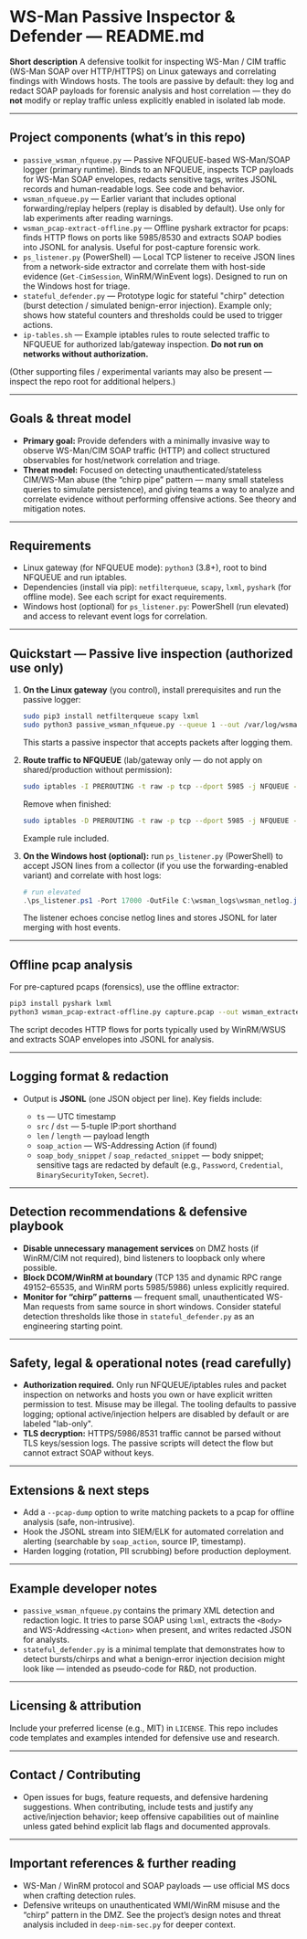 # WS-Man Passive Inspector & Defender — README.md

**Short description**
A defensive toolkit for inspecting WS-Man / CIM traffic (WS-Man SOAP over HTTP/HTTPS) on Linux gateways and correlating findings with Windows hosts. The tools are passive by default: they log and redact SOAP payloads for forensic analysis and host correlation — they do **not** modify or replay traffic unless explicitly enabled in isolated lab mode.

---

## Project components (what’s in this repo)

* `passive_wsman_nfqueue.py` — Passive NFQUEUE-based WS-Man/SOAP logger (primary runtime). Binds to an NFQUEUE, inspects TCP payloads for WS-Man SOAP envelopes, redacts sensitive tags, writes JSONL records and human-readable logs. See code and behavior. 
* `wsman_nfqueue.py` — Earlier variant that includes optional forwarding/replay helpers (replay is disabled by default). Use only for lab experiments after reading warnings. 
* `wsman_pcap-extract-offline.py` — Offline pyshark extractor for pcaps: finds HTTP flows on ports like 5985/8530 and extracts SOAP bodies into JSONL for analysis. Useful for post-capture forensic work. 
* `ps_listener.py` (PowerShell) — Local TCP listener to receive JSON lines from a network-side extractor and correlate them with host-side evidence (`Get-CimSession`, WinRM/WinEvent logs). Designed to run on the Windows host for triage. 
* `stateful_defender.py` — Prototype logic for stateful "chirp" detection (burst detection / simulated benign-error injection). Example only; shows how stateful counters and thresholds could be used to trigger actions. 
* `ip-tables.sh` — Example iptables rules to route selected traffic to NFQUEUE for authorized lab/gateway inspection. **Do not run on networks without authorization.** 

(Other supporting files / experimental variants may also be present — inspect the repo root for additional helpers.)

---

## Goals & threat model

* **Primary goal:** Provide defenders with a minimally invasive way to observe WS-Man/CIM SOAP traffic (HTTP) and collect structured observables for host/network correlation and triage. 
* **Threat model:** Focused on detecting unauthenticated/stateless CIM/WS-Man abuse (the “chirp pipe” pattern — many small stateless queries to simulate persistence), and giving teams a way to analyze and correlate evidence without performing offensive actions. See theory and mitigation notes. 

---

## Requirements

* Linux gateway (for NFQUEUE mode): `python3` (3.8+), root to bind NFQUEUE and run iptables.
* Dependencies (install via pip): `netfilterqueue`, `scapy`, `lxml`, `pyshark` (for offline mode). See each script for exact requirements. 
* Windows host (optional) for `ps_listener.py`: PowerShell (run elevated) and access to relevant event logs for correlation. 

---

## Quickstart — Passive live inspection (authorized use only)

1. **On the Linux gateway** (you control), install prerequisites and run the passive logger:

   ```bash
   sudo pip3 install netfilterqueue scapy lxml
   sudo python3 passive_wsman_nfqueue.py --queue 1 --out /var/log/wsman_netlog.jsonl
   ```

   This starts a passive inspector that accepts packets after logging them. 

2. **Route traffic to NFQUEUE** (lab/gateway only — do not apply on shared/production without permission):

   ```bash
   sudo iptables -I PREROUTING -t raw -p tcp --dport 5985 -j NFQUEUE --queue-num 1
   ```

   Remove when finished:

   ```bash
   sudo iptables -D PREROUTING -t raw -p tcp --dport 5985 -j NFQUEUE --queue-num 1
   ```

   Example rule included. 

3. **On the Windows host (optional):** run `ps_listener.py` (PowerShell) to accept JSON lines from a collector (if you use the forwarding-enabled variant) and correlate with host logs:

   ```powershell
   # run elevated
   .\ps_listener.ps1 -Port 17000 -OutFile C:\wsman_logs\wsman_netlog.jsonl
   ```

   The listener echoes concise netlog lines and stores JSONL for later merging with host events. 

---

## Offline pcap analysis

For pre-captured pcaps (forensics), use the offline extractor:

```bash
pip3 install pyshark lxml
python3 wsman_pcap-extract-offline.py capture.pcap --out wsman_extracted.jsonl
```

The script decodes HTTP flows for ports typically used by WinRM/WSUS and extracts SOAP envelopes into JSONL for analysis. 

---

## Logging format & redaction

* Output is **JSONL** (one JSON object per line). Key fields include:

  * `ts` — UTC timestamp
  * `src` / `dst` — 5-tuple IP:port shorthand
  * `len` / `length` — payload length
  * `soap_action` — WS-Addressing Action (if found)
  * `soap_body_snippet` / `soap_redacted_snippet` — body snippet; sensitive tags are redacted by default (e.g., `Password`, `Credential`, `BinarySecurityToken`, `Secret`). 

---

## Detection recommendations & defensive playbook

* **Disable unnecessary management services** on DMZ hosts (if WinRM/CIM not required), bind listeners to loopback only where possible. 
* **Block DCOM/WinRM at boundary** (TCP 135 and dynamic RPC range 49152–65535, and WinRM ports 5985/5986) unless explicitly required. 
* **Monitor for “chirp” patterns** — frequent small, unauthenticated WS-Man requests from same source in short windows. Consider stateful detection thresholds like those in `stateful_defender.py` as an engineering starting point. 

---

## Safety, legal & operational notes (read carefully)

* **Authorization required.** Only run NFQUEUE/iptables rules and packet inspection on networks and hosts you own or have explicit written permission to test. Misuse may be illegal. The tooling defaults to passive logging; optional active/injection helpers are disabled by default or are labeled "lab-only". 
* **TLS decryption:** HTTPS/5986/8531 traffic cannot be parsed without TLS keys/session logs. The passive scripts will detect the flow but cannot extract SOAP without keys. 

---

## Extensions & next steps

* Add a `--pcap-dump` option to write matching packets to a pcap for offline analysis (safe, non-intrusive). 
* Hook the JSONL stream into SIEM/ELK for automated correlation and alerting (searchable by `soap_action`, source IP, timestamp).
* Harden logging (rotation, PII scrubbing) before production deployment. 

---

## Example developer notes

* `passive_wsman_nfqueue.py` contains the primary XML detection and redaction logic. It tries to parse SOAP using `lxml`, extracts the `<Body>` and WS-Addressing `<Action>` when present, and writes redacted JSON for analysts. 
* `stateful_defender.py` is a minimal template that demonstrates how to detect bursts/chirps and what a benign-error injection decision might look like — intended as pseudo-code for R&D, not production. 

---

## Licensing & attribution

Include your preferred license (e.g., MIT) in `LICENSE`. This repo includes code templates and examples intended for defensive use and research.

---

## Contact / Contributing

* Open issues for bugs, feature requests, and defensive hardening suggestions. When contributing, include tests and justify any active/injection behavior; keep offensive capabilities out of mainline unless gated behind explicit lab flags and documented approvals.

---

## Important references & further reading

* WS-Man / WinRM protocol and SOAP payloads — use official MS docs when crafting detection rules.
* Defensive writeups on unauthenticated WMI/WinRM misuse and the “chirp” pattern in the DMZ. See the project’s design notes and threat analysis included in `deep-nim-sec.py` for deeper context.